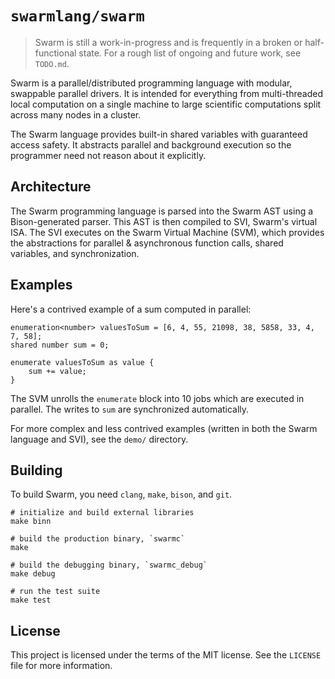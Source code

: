 # `swarmlang/swarm`

> Swarm is still a work-in-progress and is frequently in a broken or half-functional state.
> For a rough list of ongoing and future work, see `TODO.md`.

Swarm is a parallel/distributed programming language with modular, swappable parallel drivers. It is intended for everything
from multi-threaded local computation on a single machine to large scientific computations split across many nodes in
a cluster.

The Swarm language provides built-in shared variables with guaranteed access safety. It abstracts parallel and background
execution so the programmer need not reason about it explicitly.

## Architecture
The Swarm programming language is parsed into the Swarm AST using a Bison-generated parser. This AST is then compiled
to SVI, Swarm's virtual ISA. The SVI executes on the Swarm Virtual Machine (SVM), which provides the abstractions for
parallel & asynchronous function calls, shared variables, and synchronization.


## Examples
Here's a contrived example of a sum computed in parallel:

```text
enumeration<number> valuesToSum = [6, 4, 55, 21098, 38, 5858, 33, 4, 7, 58];
shared number sum = 0;

enumerate valuesToSum as value {
    sum += value;
}
```

The SVM unrolls the `enumerate` block into 10 jobs which are executed in parallel. The writes to `sum` are synchronized
automatically.

For more complex and less contrived examples (written in both the Swarm language and SVI), see the `demo/` directory.


## Building
To build Swarm, you need `clang`, `make`, `bison`, and `git`.

```shell
# initialize and build external libraries
make binn

# build the production binary, `swarmc`
make

# build the debugging binary, `swarmc_debug`
make debug

# run the test suite
make test
```


## License
This project is licensed under the terms of the MIT license. See the `LICENSE` file for more information.


